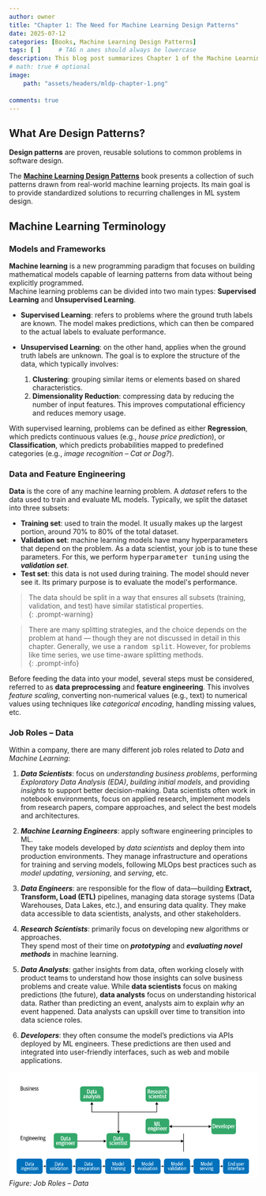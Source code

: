 ```yaml
---
author: owner
title: "Chapter 1: The Need for Machine Learning Design Patterns"
date: 2025-07-12
categories: [Books, Machine Learning Design Patterns]
tags: [ ]     # TAG n ames should always be lowercase
description: This blog post summarizes Chapter 1 of the Machine Learning Design Patterns book, highlighting the need for standardized design patterns in machine learning systems.
# math: true # optional
image:
    path: "assets/headers/mldp-chapter-1.png"

comments: true
--- 
```


## What Are Design Patterns?

**Design patterns** are proven, reusable solutions to common problems in software design.

The [**Machine Learning Design Patterns**](https://www.oreilly.com/library/view/machine-learning-design/9781098115777/) book presents a collection of such patterns drawn from real-world machine learning projects. Its main goal is to provide standardized solutions to recurring challenges in ML system design.

## Machine Learning Terminology


### Models and Frameworks

**Machine learning** is a new programming paradigm that focuses on building mathematical models capable of learning patterns from data without being explicitly programmed.  
Machine learning problems can be divided into two main types: **Supervised Learning** and **Unsupervised Learning**.

- **Supervised Learning**: refers to problems where the ground truth labels are known. The model makes predictions, which can then be compared to the actual labels to evaluate performance.

- **Unsupervised Learning**: on the other hand, applies when the ground truth labels are unknown. The goal is to explore the structure of the data, which typically involves:

    1. **Clustering**: grouping similar items or elements based on shared characteristics.
    2. **Dimensionality Reduction**: compressing data by reducing the number of input features. This improves computational efficiency and reduces memory usage.

With supervised learning, problems can be defined as either **Regression**, which predicts continuous values (e.g., *house price prediction*), or **Classification**, which predicts probabilities mapped to predefined categories (e.g., *image recognition – Cat or Dog?*).

### Data and Feature Engineering

**Data** is the core of any machine learning problem. A *dataset* refers to the data used to train and evaluate ML models. Typically, we split the dataset into three subsets:

- **Training set**: used to train the model. It usually makes up the largest portion, around 70% to 80% of the total dataset.
- **Validation set**: machine learning models have many hyperparameters that depend on the problem. As a data scientist, your job is to tune these parameters. For this, we perform <kbd>hyperparameter tuning</kbd> using the ***validation set***.
- **Test set**: this data is not used during training. The model should never see it. Its primary purpose is to evaluate the model's performance.

> The data should be split in a way that ensures all subsets (training, validation, and test) have similar statistical properties.  
{: .prompt-warning}

> There are many splitting strategies, and the choice depends on the problem at hand — though they are not discussed in detail in this chapter. Generally, we use a <kbd>random split</kbd>. However, for problems like time series, we use time-aware splitting methods.  
{: .prompt-info}

Before feeding the data into your model, several steps must be considered, referred to as **data preprocessing** and **feature engineering**. This involves *feature scaling*, converting non-numerical values (e.g., text) to numerical values using techniques like *categorical encoding*, handling missing values, etc.


### Job Roles – Data

Within a company, there are many different job roles related to *Data* and *Machine Learning*:

1. ***Data Scientists***: focus on *understanding business problems*, performing *Exploratory Data Analysis (EDA)*, *building initial models*, and providing *insights* to support better decision-making. Data scientists often work in notebook environments, focus on applied research, implement models from research papers, compare approaches, and select the best models and architectures.

2. ***Machine Learning Engineers***: apply software engineering principles to ML.  
   They take models developed by *data scientists* and deploy them into production environments. They manage infrastructure and operations for training and serving models, following MLOps best practices such as *model updating*, *versioning*, and *serving*, etc.

3. ***Data Engineers***: are responsible for the flow of data—building **Extract, Transform, Load (ETL)** pipelines, managing data storage systems (Data Warehouses, Data Lakes, etc.), and ensuring data quality. They make data accessible to data scientists, analysts, and other stakeholders.

4. ***Research Scientists***: primarily focus on developing new algorithms or approaches.  
   They spend most of their time on ***prototyping*** and ***evaluating novel methods*** in machine learning.

5. ***Data Analysts***: gather insights from data, often working closely with product teams to understand how those insights can solve business problems and create value. While **data scientists** focus on making predictions (the future), **data analysts** focus on understanding historical data. Rather than predicting an event, analysts aim to explain *why* an event happened. Data analysts can upskill over time to transition into data science roles.

6. ***Developers***: they often consume the model’s predictions via APIs deployed by ML engineers. These predictions are then used and integrated into user-friendly interfaces, such as web and mobile applications.

![](assets/posts/data-roles.png)
_Figure: Job Roles – Data_


